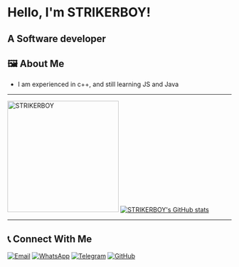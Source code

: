 #  Hello, I'm STRIKERBOY!

## A Software developer 


## 🖼️ About Me

- I am experienced in c++, and still learning JS and Java


---
<a href="https://github.com/BOTMASTER350"><img src="https://github.com/BOTMASTER350.png" width="250" height="250" alt="STRIKERBOY"/></a>
[![STRIKERBOY's GitHub stats](https://github-readme-stats.vercel.app/api?username=BOTMASTER350&show_icons=true&theme=radical)](https://github.com/BOTMASTER350)

---


## 📞 Connect With Me
[![Email](https://img.shields.io/badge/Email-D14836?style=for-the-badge&logo=gmail&logoColor=white)](mailto:strikerboywork@gmail.com)
[![WhatsApp](https://img.shields.io/badge/WhatsApp-25D366?style=for-the-badge&logo=whatsapp&logoColor=white)](https://wa.me/263719765023)
[![Telegram](https://img.shields.io/badge/Telegram-2CA5E0?style=for-the-badge&logo=telegram&logoColor=white)](https://t.me/strikerboy350)
[![GitHub](https://img.shields.io/badge/GitHub-181717?style=for-the-badge&logo=github&logoColor=white)](https://github.com/BOTMASTER350)

